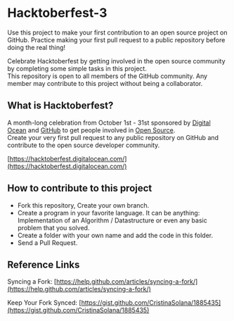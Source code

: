 # Hacktoberfest-3    

Use this project to make your first contribution to an open source project on GitHub. Practice making your first pull request to a public repository before doing the real thing!    

Celebrate Hacktoberfest by getting involved in the open source community by completing some simple tasks in this project.    
This repository is open to all members of the GitHub community. Any member may contribute to this project without being a collaborator.     

## What is Hacktoberfest?
A month-long celebration from October 1st - 31st sponsored by [Digital Ocean](https://hacktoberfest.digitalocean.com/) and [GitHub](https://github.com/blog/2433-celebrate-open-source-this-october-with-hacktoberfest) to get people involved in [Open Source](https://github.com/open-source).    
Create your very first pull request to any public repository on GitHub and contribute to the open source developer community.      

[https://hacktoberfest.digitalocean.com/](https://hacktoberfest.digitalocean.com/)       

## How to contribute to this project

* Fork this repository, Create your own branch.     
* Create a program in your favorite language. It can be anything: Implementation of an Algorithm / Datastructure or even any basic problem that you solved.    
* Create a folder with your own name and add the code in this folder.     
* Send a Pull Request.     

## Reference Links     

Syncing a Fork: [https://help.github.com/articles/syncing-a-fork/](https://help.github.com/articles/syncing-a-fork/)

Keep Your Fork Synced: [https://gist.github.com/CristinaSolana/1885435](https://gist.github.com/CristinaSolana/1885435)
